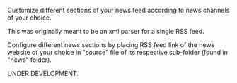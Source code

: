 Customize different sections of your news feed according to news channels of your choice.

This was originally meant to be an xml parser for a single RSS feed.

Configure different news sections by placing RSS feed link of the news website of your choice in "source" file of its respective sub-folder (found in "news" folder).

UNDER DEVELOPMENT.
